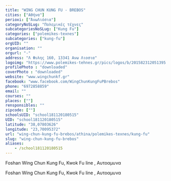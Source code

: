 ```yaml
---
title: "WING CHUN KUNG FU - BREBOS"
cities: ["Αθήνα"]
perioxi: ["ΆνωΛιόσια"]
categoryNoSLug: "Πολεμικές τέχνες"
subcategoriesNoSLug: ["Kung Fu"]
categories: ["polemikes-texnes"]
subcategories: ["kung-fu"]
orgUID: ""
organisation: ""
orgurl: "-"
address: "Λ Φυλης 160, 13341 Ανω Λιοσια"
logoimg: "https://www.polemikes-tehnes.gr/pics/logos/b/201582312051395.jpg"
profilePhoto : "downloaded"
coverPhoto : "downloaded"
website: "www.wingchunkf.gr"
facebook: "www.facebook.com/WingChunKungFuPBrebos"
phone: "6972858859"
email: ""
courses: ""
places: [""]
rensponsibles: ""
zipcode: [""]
schoolsUID: "school181120180515"
UID: "school181120180515"
latitude: "38,07803626"
longitude: "23,70095372"
url: "wing-chun-kung-fu-brebos/athina/polemikes-texnes/kung-fu"
slug: "wing-chun-kung-fu-brebos"
aliases:
    - /school181120180515
---
```



Foshan Wing Chun Kung Fu, Kwok Fu line , Αυτοαμυνα

Foshan Wing Chun Kung Fu, Kwok Fu line , Αυτοαμυνα